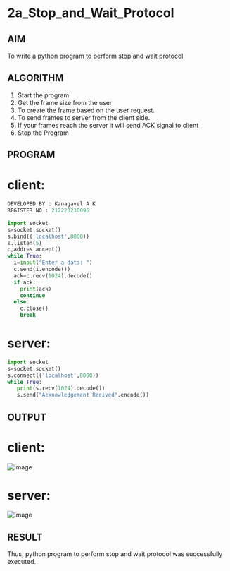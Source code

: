
# 2a_Stop_and_Wait_Protocol
## AIM 
To write a python program to perform stop and wait protocol
## ALGORITHM
1. Start the program.
2. Get the frame size from the user
3. To create the frame based on the user request.
4. To send frames to server from the client side.
5. If your frames reach the server it will send ACK signal to client
6. Stop the Program
## PROGRAM
# client:
```python
DEVELOPED BY : Kanagavel A K
REGISTER NO : 212223230096
```
```py
import socket
s=socket.socket()
s.bind(('localhost',8000))
s.listen(5)
c,addr=s.accept()
while True:
  i=input("Enter a data: ")
  c.send(i.encode())
  ack=c.recv(1024).decode()
  if ack:
    print(ack)
    continue
  else:
    c.close()
    break
```
# server:
```py
import socket
s=socket.socket()
s.connect(('localhost',8000))
while True:
   print(s.recv(1024).decode())
   s.send("Acknowledgement Recived".encode())
```
## OUTPUT
# client:
![image](https://github.com/AasrithSairam/2a_Stop_and_Wait_Protocol/assets/139331438/f6c7607d-7e9c-4142-a30e-def35b72db2c)
# server:
![image](https://github.com/AasrithSairam/2a_Stop_and_Wait_Protocol/assets/139331438/553fc679-cac0-47e7-b3f3-4d6e592d134d)

## RESULT
Thus, python program to perform stop and wait protocol was successfully executed.
